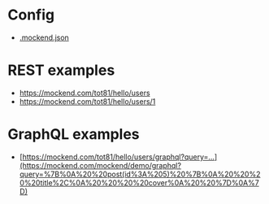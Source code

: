 # Config

- [.mockend.json](.mockend.json)

# REST examples

- https://mockend.com/tot81/hello/users
- https://mockend.com/tot81/hello/users/1


# GraphQL examples

- [https://mockend.com/tot81/hello/users/graphql?query=...](https://mockend.com/mockend/demo/graphql?query=%7B%0A%20%20post(id%3A%205)%20%7B%0A%20%20%20%20title%2C%0A%20%20%20%20cover%0A%20%20%7D%0A%7D)
